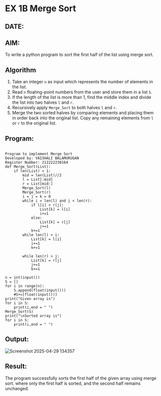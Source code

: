 # EX 1B Merge Sort
## DATE:
## AIM:
To write a python program to sort the first half of the list using merge sort.

## Algorithm
1. Take an integer `n` as input which represents the number of elements in the list.  
2. Read `n` floating-point numbers from the user and store them in a list `S`.  
3. If the length of the list is more than 1, find the middle index and divide the list into two halves `l` and `r`.  
4. Recursively apply `Merge_Sort` to both halves `l` and `r`.  
5. Merge the two sorted halves by comparing elements and placing them in order back into the original list. Copy any remaining elements from `l` or `r` to the original list.

## Program:
```

Program to implement Merge Sort
Developed by: VAISHALI BALAMURUGAN 
Register Number: 212222230164
def Merge_Sort(List):
    if len(List) > 1:
        mid = len(List)//2
        l = List[:mid]
        r = List[mid:]
        Merge_Sort(l)
        Merge_Sort(r)
        i = j = k = 0
        while i < len(l) and j < len(r):
            if l[i] < r[j]:
                List[k] = l[i]
                i+=1
            else:
                List[k] = r[j]
                j+=1
            k+=1
        while len(l) > i:
            List[k] = l[i]
            i+=1
            k+=1
            
        while len(r) > j:
            List[k] = r[j]
            j+=1
            k+=1
            
n = int(input())
S = []
for i in range(n):
    S.append(float(input()))
    #S+=[float(input())]
print("Given array is")
for i in S:
    print(i,end = " ")
Merge_Sort(S)
print("\nSorted array is")
for i in S:
    print(i,end = " ")

```

## Output:

![Screenshot 2025-04-29 134357](https://github.com/user-attachments/assets/137641e3-dcd7-46d0-b363-08c152bf1a84)


## Result:
The program successfully sorts the first half of the given array using merge sort. where only the first half is sorted, and the second half remains unchanged.
